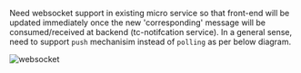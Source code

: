 Need websocket support in existing micro service so that front-end will be updated immediately once the new 'corresponding' message will be consumed/received at backend (tc-notifcation service).
In a general sense, need to support `push` mechanisim instead of `polling` as per below diagram. 

![websocket](websocket.png)
